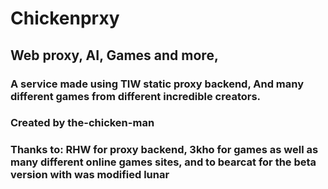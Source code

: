 # Chickenprxy


## Web proxy, AI, Games and more, 



### A service made using TIW static proxy backend, And many different games from different incredible creators.
### Created by the-chicken-man
### Thanks to: RHW for proxy backend, 3kho for games as well as many different online games sites, and to bearcat for the beta version with was modified lunar
